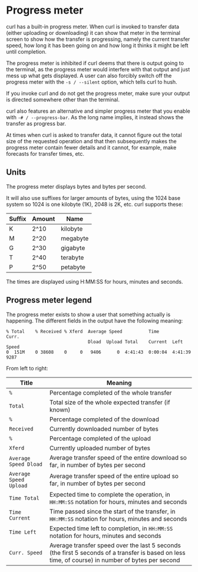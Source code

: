 # Progress meter

curl has a built-in progress meter. When curl is invoked to transfer data
(either uploading or downloading) it can show that meter in the terminal
screen to show how the transfer is progressing, namely the current transfer speed,
how long it has been going on and how long it thinks it might be left until
completion.

The progress meter is inhibited if curl deems that there is output going to
the terminal, as the progress meter would interfere with that output and
just mess up what gets displayed. A user can also forcibly switch off the
progress meter with the `-s / --silent` option, which tells curl to hush.

If you invoke curl and do not get the progress meter, make sure your output is
directed somewhere other than the terminal.

curl also features an alternative and simpler progress meter that you enable
with `-# / --progress-bar`. As the long name implies, it instead shows the
transfer as progress bar.

At times when curl is asked to transfer data, it cannot figure out the total
size of the requested operation and that then subsequently makes the progress
meter contain fewer details and it cannot, for example, make forecasts for
transfer times, etc.

## Units

The progress meter displays bytes and bytes per second.

It will also use suffixes for larger amounts of bytes, using the 1024 base
system so 1024 is one kilobyte (1K), 2048 is 2K, etc. curl supports these:

| Suffix  |  Amount | Name      |
|---------|---------|-----------|
| K       | 2^10    | kilobyte  |
| M       | 2^20    | megabyte  |
| G       | 2^30    | gigabyte  |
| T       | 2^40    | terabyte  |
| P       | 2^50    | petabyte  |

The times are displayed using H:MM:SS for hours, minutes and seconds.

## Progress meter legend

The progress meter exists to show a user that something actually is
happening. The different fields in the output have the following meaning:

    % Total    % Received % Xferd  Average Speed          Time             Curr.
                                   Dload  Upload Total    Current  Left    Speed
    0  151M    0 38608    0     0   9406      0  4:41:43  0:00:04  4:41:39  9287

From left to right:

| Title                  | Meaning                                                                                                                                           |
|------------------------|---------------------------------------------------------------------------------------------------------------------------------------------------|
| `%`                    | Percentage completed of the whole transfer                                                                                                        |
| `Total`                | Total size of the whole expected transfer (if known)                                                                                              |
| `%`                    | Percentage completed of the download                                                                                                              |
| `Received`             | Currently downloaded number of bytes                                                                                                              |
| `%`                    | Percentage completed of the upload                                                                                                                |
| `Xferd`                | Currently uploaded number of bytes                                                                                                                |
| `Average Speed Dload`  | Average transfer speed of the entire download so far, in number of bytes per second                                                               |
| `Average Speed Upload` | Average transfer speed of the entire upload so far, in number of bytes per second                                                                 |
| `Time Total`           | Expected time to complete the operation, in `HH:MM:SS` notation for hours, minutes and seconds                                                      |
| `Time Current`         | Time passed since the start of the transfer, in `HH:MM:SS` notation for hours, minutes and seconds                                                  |
| `Time Left`            | Expected time left to completion, in `HH:MM:SS` notation for hours, minutes and seconds                                                             |
| `Curr. Speed`          | Average transfer speed over the last 5 seconds (the first 5 seconds of a transfer is based on less time, of course) in number of bytes per second |
